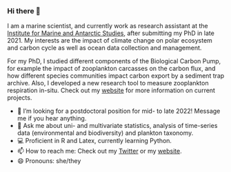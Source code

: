 ### Hi there 👋

I am a marine scientist, and currently work as research assistant at the [Institute for Marine and Antarctic Studies](https://www.imas.utas.edu.au/), after submitting my PhD in late 2021. My interests are the impact of climate change on polar ecosystem and carbon cycle as well as ocean data collection and management. 

For my PhD, I studied different components of the Biological Carbon Pump, for example the impact of zooplankton carcasses on the carbon flux, and how different species communities impact carbon export by a sediment trap archive. Also, I developed a new research tool to measure zooplankton respiration in-situ. Check out my [website](https://svenjahalfter.github.io/projects/) for more information on current projects. 

- 👯 I’m looking for a postdoctoral position for mid- to late 2022! Message me if you hear anything.  
- 💬 Ask me about uni- and multivariate statistics, analysis of time-series data (environmental and biodiversity) and plankton taxonomy.
- 💻 Proficient in R and Latex, currently learning Python.
- 📫 How to reach me: Check out my [Twitter](https://twitter.com/svenja_halfter) or my [website](https://svenjahalfter.github.io/).
- 😄 Pronouns: she/they


